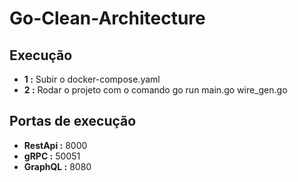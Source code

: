 # Go-Clean-Architecture

## Execução
- **1 :** Subir o docker-compose.yaml
- **2 :** Rodar o projeto com o comando go run main.go wire_gen.go

## Portas de execução
- **RestApi :** 8000
- **gRPC :** 50051
- **GraphQL :** 8080